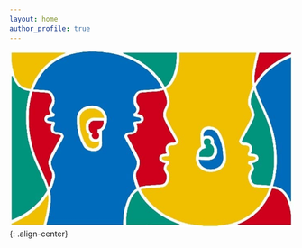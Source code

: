 ```yaml
---
layout: home
author_profile: true
---
```


![](assets/The-Most-Spoken-Language-In-The-World.jpg){: .align-center}